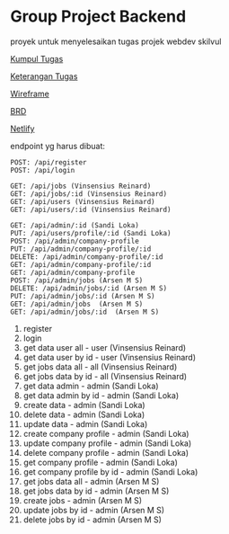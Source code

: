 # Group Project Backend

proyek untuk menyelesaikan tugas projek webdev skilvul

[Kumpul Tugas]()

[Keterangan Tugas]()

[Wireframe](https://whimsical.com/be-group-project-XUMwwdPSKg3taoLq7Z1KSt)

[BRD](https://whimsical.com/brd-job-advertising-be-group-project-F1EDTWnGoc65GesRBBBYve)

[Netlify]()

endpoint yg harus dibuat:
```
POST: /api/register
POST: /api/login

GET: /api/jobs (Vinsensius Reinard)
GET: /api/jobs/:id (Vinsensius Reinard)
GET: /api/users (Vinsensius Reinard)
GET: /api/users/:id (Vinsensius Reinard)

GET: /api/admin/:id (Sandi Loka)
PUT: /api/users/profile/:id (Sandi Loka)
POST: /api/admin/company-profile 
PUT: /api/admin/company-profile/:id
DELETE: /api/admin/company-profile/:id
GET: /api/admin/company-profile/:id
GET: /api/admin/company-profile
POST: /api/admin/jobs (Arsen M S)
DELETE: /api/admin/jobs/:id (Arsen M S)
PUT: /api/admin/jobs/:id (Arsen M S)
GET: /api/admin/jobs  (Arsen M S)
GET: /api/admin/jobs/:id  (Arsen M S)
```

1. register 
2. login 
3. get data user all - user (Vinsensius Reinard)
4. get data user by id - user (Vinsensius Reinard)
5. get jobs data all - all (Vinsensius Reinard)
6. get jobs data by id - all (Vinsensius Reinard)
7. get data admin - admin (Sandi Loka)
8. get data admin by id - admin (Sandi Loka)
9. create data - admin (Sandi Loka)
10. delete data - admin (Sandi Loka)
11. update data - admin (Sandi Loka)
12. create company profile - admin (Sandi Loka)
13. update company profile - admin (Sandi Loka)
14. delete company profile - admin (Sandi Loka)
15. get company profile - admin (Sandi Loka)
16. get company profile by id - admin (Sandi Loka)
17. get jobs data all - admin (Arsen M S)
18. get jobs data by id - admin (Arsen M S)
19. create jobs - admin (Arsen M S)
20. update jobs by id - admin (Arsen M S)
21. delete jobs by id - admin (Arsen M S)